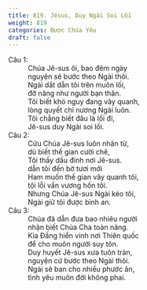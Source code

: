 ```yaml
---
title: 819. Jêsus, Duy Ngài Soi Lối
weight: 819
categories: Được Chúa Yêu
draft: false
---
```

<dl><dt>Câu 1:</dt><dd data-verse="1">Chúa Jê-sus ôi, bao đêm ngày <br/>nguyện sẽ bước theo Ngài thôi. <br/>Ngài dắt dẫn tôi trên muôn lối, <br/>đỡ nâng như người bạn thân. <br/>Tôi biết khó nguy đang vây quanh, <br/>lòng quyết chỉ nương Ngài luôn. <br/>Tôi chẳng biết đâu là lối đi, <br/>Jê-sus duy Ngài soi lối. </dd><dt>Câu 2:</dt><dd data-verse="2">Cứu Chúa Jê-sus luôn nhân từ, <br/>dù biết thế gian cười chê, <br/>Tôi thấy dấu đinh nơi Jê-sus. <br/>dẫn tôi đến bờ tươi mới <br/>Ham muốn thế gian vây quanh tôi, <br/>tội lỗi vấn vương hồn tôi. <br/>Nhưng Chúa Jê-sus Ngài kéo tôi, <br/>Ngài giữ tôi được bình an. </dd><dt>Câu 3:</dt><dd data-verse="3">Chúa đã dẫn đưa bao nhiêu người <br/>nhận biết Chúa Cha toàn năng. <br/>Kìa Đấng hiển vinh nơi Thiên quốc <br/>để cho muôn người suy tôn. <br/>Duy huyết Jê-sus xưa tuôn tràn, <br/>nguyện cứ bước theo Ngài thôi. <br/>Ngài sẽ ban cho nhiều phước ân, <br/>tình yêu muôn đời không phai. </dd></dl>